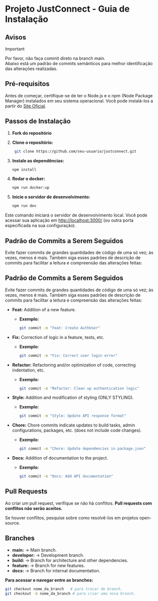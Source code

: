 # Projeto JustConnect - Guia de Instalação

## Avisos

> [!IMPORTANT]  
> Por favor, não faça commit direto na branch main.  
> Abaixo está um padrão de commits semânticos para melhor identificação das alterações realizadas.

## Pré-requisitos

Antes de começar, certifique-se de ter o Node.js e o npm (Node Package Manager) instalados em seu sistema operacional. Você pode instalá-los a partir do [Site Oficial](https://nodejs.org/).

## Passos de Instalação

1. **Fork do repositório**

2. **Clone o repositório:**

   ```bash
    git clone https://github.com/seu-usuario/justconnect.git
    ```

3. **Instale as dependências:**

    ```bash
    npm install
    ```
4. **Rodar o docker:**

    ```bash
    npm run docker:up
    ```

5. **Inicie o servidor de desenvolvimento:**

    ```bash
    npm run dev
    ```

Este comando iniciará o servidor de desenvolvimento local. Você pode acessar sua aplicação em <http://localhost:3000/> (ou outra porta especificada na sua configuração).

## Padrão de Commits a Serem Seguidos

Evite fazer commits de grandes quantidades de código de uma só vez; às vezes, menos é mais. Também siga esses padrões de descrição de commits para facilitar a leitura e compreensão das alterações feitas:

## Padrão de Commits a Serem Seguidos

Evite fazer commits de grandes quantidades de código de uma só vez; às vezes, menos é mais. Também siga esses padrões de descrição de commits para facilitar a leitura e compreensão das alterações feitas:

- **Feat:** Addition of a new feature.
  - **Exemplo:**

    ```bash
    git commit -m "Feat: Create AuthUser"
    ```

- **Fix:** Correction of logic in a feature, tests, etc.
  - **Exemplo:**

    ```bash
    git commit -m "Fix: Correct user login error"
    ```

- **Refactor:** Refactoring and/or optimization of code, correcting indentation, etc.
  - **Exemplo:**

    ```bash
    git commit -m "Refactor: Clean up authentication logic"
    ```

- **Style:** Addition and modification of styling (ONLY STYLING).
  - **Exemplo:**

    ```bash
    git commit -m "Style: Update API response format"
    ```

- **Chore:** Chore commits indicate updates to build tasks, admin configurations, packages, etc. (does not include code changes).
  - **Exemplo:**

    ```bash
    git commit -m "Chore: Update dependencies in package.json"
    ```

- **Docs:** Addition of documentation to the project.
  - **Exemplo:**

    ```bash
    git commit -m "Docs: Add API documentation"
    ```

## Pull Requests

Ao criar um pull request, verifique se não há conflitos. **Pull requests com conflitos não serão aceitos.**

Se houver conflitos, pesquise sobre como resolvê-los em projetos open-source.

## Branches

- **main:** -> Main branch.
- **developer:** -> Development branch.
- **build:** -> Branch for architecture and other dependencies.
- **feature:** -> Branch for new features.
- **docs:** -> Branch for internal documentation.

**Para acessar e navegar entre as branches:**

```bash
git checkout nome_da_branch   # para trocar de branch.
git checkout -b nome_da_branch # para criar uma nova branch.
